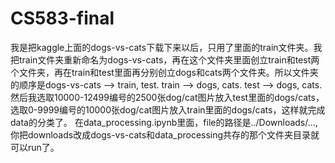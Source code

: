 # CS583-final
我是把kaggle上面的dogs-vs-cats下载下来以后，只用了里面的train文件夹。我把train文件夹重新命名为dogs-vs-cats，再在这个文件夹里面创立train和test两个文件夹，再在train和test里面再分别创立dogs和cats两个文件夹。所以文件夹的顺序是dogs-vs-cats --> train, test. train --> dogs, cats. test --> dogs, cats. 然后我选取10000-12499编号的2500张dog/cat图片放入test里面的dogs/cats，选取0-9999编号的10000张dog/cat图片放入train里面的dogs/cats，这样就完成data的分类了。
在data_processing.ipynb里面，file的路径是../Downloads/..., 你把downloads改成dogs-vs-cats和data_processing共存的那个文件夹目录就可以run了。
